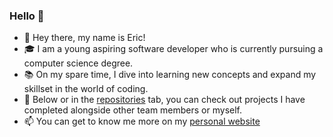 ### Hello 👋

- 👋 Hey there, my name is Eric!
- 🎓 I am a young aspiring software developer who is currently pursuing a computer science degree.
- 📚 On my spare time, I dive into learning new concepts and expand my skillset in the world of coding.
- 👀 Below or in the [repositories](https://github.com/ejrey?tab=repositories) tab, you can check out projects I have completed alongside other team members or myself.
- 📫 You can get to know me more on my [personal website](https://ejrey.github.io/)


<!-- **ejrey/ejrey** is a ✨ _special_ ✨ repository because its `README.md` (this file) appears on your GitHub profile. -->

